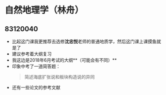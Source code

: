 # 自然地理学（林舟）  
## 83120040  
- 比起这门课我更推荐去选修**沈忠悦**老师的普通地质学，然后这门课上课摸鱼就是了  
- 建议参考着大纲复习  
- 我这边是2018年6月考试的大纲**（可能会有不同）**  
- 印象中考了一道简答题：  
   >简述海底扩张说和板块构造说的异同
- 还有一些论文的参考文献
